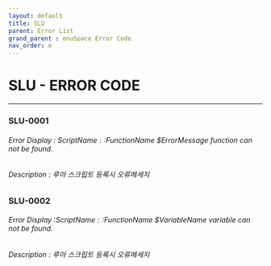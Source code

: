 ```yaml
---
layout: default
title: SLU
parent: Error List
grand_parent : enuSpace Error Code
nav_order: e
---
```

# SLU - ERROR CODE

---

### SLU-0001

###### Error Display : $ScriptName::$FunctionName $ErrorMessage function can not be found.

###### Description : 루아 스크립트 등록시 오류메세지

### SLU-0002

###### Error Display :$ScriptName::$FunctionName $VariableName variable can not be found.

###### Description : 루아 스크립트 등록시 오류메세지



